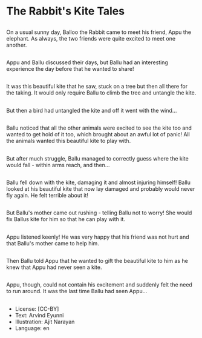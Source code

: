 # The Rabbit's Kite Tales

##
On a usual sunny day, Balloo the Rabbit came to meet his friend, Appu the elephant. As always, the two friends were quite excited to meet one another.

##
Appu and Ballu discussed their days, but Ballu had an interesting experience the day before that he wanted to share!

##
It was this beautiful kite that he saw, stuck on a tree but then all there for the taking. It would only require Ballu to climb the tree and untangle the kite.

##
But then a bird had untangled the kite and off it went with the wind...

##
Ballu noticed that all the other animals were excited to see the kite too and wanted to get hold of it too, which brought about an awful lot of panic! All the animals wanted this beautiful kite to play with.

##
But after much struggle, Ballu managed to correctly guess where the kite would fall - within arms reach, and then...

##
Ballu fell down with the kite, damaging it and almost injuring himself! Ballu looked at his beautiful kite that now lay damaged and probably would never fly again. He felt terrible about it!

##
But Ballu's mother came out rushing - telling Ballu not to worry! She would fix Ballus kite for him so that he can play with it.

##
Appu listened keenly! He was very happy that his friend was not hurt and that Ballu's mother came to help him.

##
Then Ballu told Appu that he wanted to gift the beautiful kite to him as he knew that Appu had never seen a kite.

##
Appu, though, could not contain his excitement and suddenly felt the need to run around. It was the last time Ballu had seen Appu...

##
* License: [CC-BY]
* Text: Arvind Eyunni
* Illustration: Ajit Narayan
* Language: en
